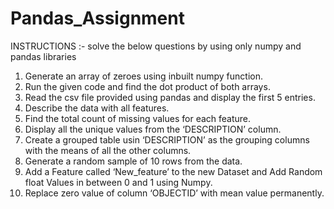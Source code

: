 # Pandas_Assignment
INSTRUCTIONS :- solve the below questions by using only numpy and pandas libraries
1. Generate an array of zeroes using inbuilt numpy function.
2. Run the given code and find the dot product of both arrays.
3. Read the csv file provided using pandas and display the first 5 entries.
4. Describe the data with all features.
5. Find the total count of missing values for each feature.
6. Display all the unique values from the ‘DESCRIPTION’ column.
7. Create a grouped table usin ‘DESCRIPTION’ as the grouping columns with the means of all the other columns.
8. Generate a random sample of 10 rows from the data.
9. Add a Feature called ‘New_feature’ to the new Dataset and Add Random float Values in between 0 and 1 using Numpy.
10. Replace zero value of column ‘OBJECTID’ with mean value permanently.
